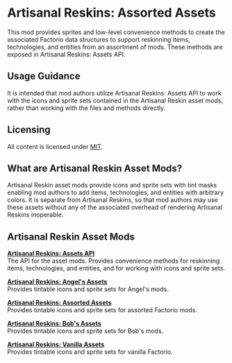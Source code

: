 # Artisanal Reskins: Assorted Assets
This mod provides sprites and low-level convenience methods to create the associated Factorio data structures to support reskinning items, technologies, and entities from an assortment of mods. These methods are exposed in Artisanal Reskins: Assets API.

## Usage Guidance
It is intended that mod authors utilize Artisanal Reskins: Assets API to work with the icons and sprite sets contained in the Artisanal Reskin asset mods, rather than working with the files and methods directly.

## Licensing
All content is licensed under [MIT](https://opensource.org/licenses/MIT).

## What are Artisanal Reskin Asset Mods?
Artisanal Reskin asset mods provide icons and sprite sets with tint masks enabling mod authors to add items, technologies, and entities with arbitrary colors. It is separate from Artisanal Reskins, so that mod authors may use these assets without any of the associated overhead of rendering Artisanal Reskins inoperable.

## Artisanal Reskin Asset Mods
**[Artisanal Reskins: Assets API](http://www.github.com/factorio-artisanal-reskins/ar-assets-api)**  
The API for the asset mods. Provides convenience methods for reskinning items, technologies, and entities, and for working with icons and sprite sets.

**[Artisanal Reskins: Angel's Assets](http://www.github.com/factorio-artisanal-reskins/ar-assets-angels)**  
Provides tintable icons and sprite sets for Angel's mods.

**[Artisanal Reskins: Assorted Assets](http://www.github.com/factorio-artisanal-reskins/ar-assets-assorted)**  
Provides tintable icons and sprite sets for assorted Factorio mods.

**[Artisanal Reskins: Bob's Assets](http://www.github.com/factorio-artisanal-reskins/ar-assets-bobs)**  
Provides tintable icons and sprite sets for Bob's mods.

**[Artisanal Reskins: Vanilla Assets](http://www.github.com/factorio-artisanal-reskins/ar-assets-base)**  
Provides tintable icons and sprite sets for vanilla Factorio.